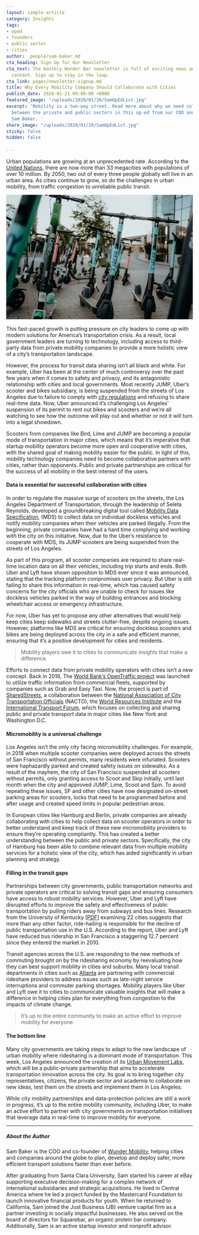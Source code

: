 ```yaml
---
layout: simple-article
category: Insights
tags:
- oped
- founders
- public sector
- cities
author: _people/sam-baker.md
cta_heading: Sign Up for Our Newsletter
cta_text: The monthly Wunder Bar newsletter is full of exciting news and cool mobility
  content. Sign up to stay in the loop.
cta_link: pages/newsletter-signup.md
title: Why Every Mobility Company Should Collaborate with Cities
publish_date: 2020-01-21 09:00:00 +0000
featured_image: "/uploads/2020/01/20/SamOpEdList.jpg"
excerpt: 'Mobility is a two-way street. Read more about why we need collaboration
  between the private and public sectors in this op-ed from our COO and cofounder
  Sam Baker. '
share_image: "/uploads/2020/01/20/SamOpEdList.jpg"
sticky: false
hidden: false

---
```

Urban populations are growing at an unprecedented rate. According to the [United Nations](https://www.un.org/en/events/citiesday/assets/pdf/the_worlds_cities_in_2018_data_booklet.pdf), there are now more than 33 megacities with populations of over 10 million. By 2050, two out of every three people globally will live in an urban area. As cities continue to grow, so do the challenges in urban mobility, from traffic congestion to unreliable public transit. 

![](/uploads/2020/01/20/SamOpEdList.jpg)

This fast-paced growth is putting pressure on city leaders to come up with modern solutions for America’s transportation crisis. As a result, local government leaders are turning to technology, including access to third-party data from private mobility companies to provide a more holistic view of a city’s transportation landscape.

However, the process for transit data sharing isn’t all black and white. For example, Uber has been at the center of much controversy over the past few years when it comes to safety and privacy, and its antagonistic relationship with cities and local governments. Most recently JUMP, Uber’s scooter and bikes subsidiary, is being suspended from the streets of Los Angeles due to failure to comply with [city regulations](https://www.documentcloud.org/documents/6544631-Oct-25-MDS-Notice-of-Noncompliance-2019-10-25.html) and refusing to share real-time data. Now, Uber announced it’s challenging Los Angeles’ suspension of its permit to rent out bikes and scooters and we’re all watching to see how the outcome will play out and whether or not it will turn into a legal showdown.

Scooters from companies like Bird, Lime and JUMP are becoming a popular mode of transportation in major cities, which means that it’s imperative that startup mobility operators become more open and cooperative with cities, with the shared goal of making mobility easier for the public. In light of this, mobility technology companies need to become collaborative partners with cities, rather than opponents. Public and private partnerships are critical for the success of all mobility in the best interest of the users.

#### Data is essential for successful collaboration with cities

In order to regulate the massive surge of scooters on the streets, the Los Angeles Department of Transportation, through the leadership of Seleta Reynolds, developed a groundbreaking digital tool called [Mobility Data Specification](https://ladot.io/), (MDS) to collect data on individual dockless vehicles and notify mobility companies when their vehicles are parked illegally. From the beginning, private companies have had a hard time complying and working with the city on this initiative. Now, due to the Uber’s resistance to cooperate with MDS, its JUMP scooters are being suspended from the streets of Los Angeles.

As part of this program, all scooter companies are required to share real-time location data on all their vehicles, including trip starts and ends. Both Uber and Lyft have shown opposition to MDS ever since it was announced, stating that the tracking platform compromises user privacy. But Uber is still failing to share this information in real-time, which has caused safety concerns for the city officials who are unable to check for issues like dockless vehicles parked in the way of building entrances and blocking wheelchair access or emergency infrastructure.

For now, Uber has yet to propose any other alternatives that would help keep cities keep sidewalks and streets clutter-free, despite ongoing issues. However, platforms like MDS are critical for ensuring dockless scooters and bikes are being deployed across the city in a safe and efficient manner, ensuring that it’s a positive development for cities and residents.

> Mobility players owe it to cities to communicate insights that make a difference.

Efforts to connect data from private mobility operators with cities isn’t a new concept. Back in 2016, The [World Bank’s OpenTraffic project](http://www.worldbank.org/en/news/press-release/2016/12/19/the-world-bank-launches-new-open-transport-partnership-to-improve-transportation-through-open-data) was launched to utilize traffic information from commercial fleets, supported by companies such as Grab and Easy Taxi. Now, the project is part of [SharedStreets](https://www.sharedstreets.io/), a collaboration between the [National Association of City Transportation Officials](https://nacto.org/) (NACTO), the [World Resources Institute](https://www.wri.org/?gclid=EAIaIQobChMIyu-Xi6vt5QIVcRh9Ch1eSADEEAAYASAAEgJJnfD_BwE) and the[ International Transport Forum](https://www.itf-oecd.org/), which focuses on collecting and sharing public and private transport data in major cities like New York and Washington D.C.

#### Micromobility is a universal challenge

Los Angeles isn’t the only city facing micromobility challenges. For example, in 2018 when multiple scooter companies were deployed across the streets of San Francisco without permits, many residents were infuriated. Scooters were haphazardly parked and created safety issues on sidewalks. As a result of the mayhem, the city of San Francisco suspended all scooters without permits, only granting access to Scoot and Skip initially, until last month when the city and approved JUMP, Lime, Scoot and Spin. To avoid repeating these issues, SF and other cities have now designated on-street parking areas for scooters, locks that need to be programmed before and after usage and created speed limits in popular pedestrian areas.

In European cities like Hamburg and Berlin, private companies are already collaborating with cities to help collect data on scooter operators in order to better understand and keep track of these new micromobility providers to ensure they’re operating compliantly. This has created a better understanding between the public and private sectors. Specifically, the city of Hamburg has been able to combine relevant data from multiple mobility services for a holistic view of the city, which has aided significantly in urban planning and strategy.

#### Filling in the transit gaps

Partnerships between city governments, public transportation networks and private operators are critical to solving transit gaps and ensuring consumers have access to robust mobility services. However, Uber and Lyft have disrupted efforts to improve the safety and effectiveness of public transportation by pulling riders away from subways and bus lines. Research from the University of Kentucky \[[PDF](http://usa.streetsblog.org/wp-content/uploads/sites/5/2019/01/19-04931-Transit-Trends.pdf)\] examining 22 cities suggests that more than any other factor, ride-hailing is responsible for the decline of public transportation use in the U.S. According to the report, Uber and Lyft have reduced bus ridership in San Francisco a staggering 12.7 percent since they entered the market in 2010.

Transit agencies across the U.S. are responding to the new methods of commuting brought on by the ridesharing economy by reevaluating how they can best support mobility in cities and suburbs. Many local transit departments in cities such as [Atlanta](https://martaguide.com/ways-to-use-uber-with-marta/) are partnering with commercial rideshare providers to address issues such as late-night service interruptions and commuter parking shortages. Mobility players like Uber and Lyft owe it to cities to communicate valuable insights that will make a difference in helping cities plan for everything from congestion to the impacts of climate change.

> It’s up to the entire community to make an active effort to improve mobility for everyone.

#### The bottom line

Many city governments are taking steps to adapt to the new landscape of urban mobility where ridesharing is a dominant mode of transportation. This week, Los Angeles announced the creation of its [Urban Movement Labs](http://l), which will be a public-private partnership that aims to accelerate transportation innovation across the city. Its goal is to bring together city representatives, citizens, the private sector and academia to collaborate on new ideas, test them on the streets and implement them in Los Angeles.

While city mobility partnerships and data-protection policies are still a work in progress, it’s up to the entire mobility community, including Uber, to make an active effort to partner with city governments on transportation initiatives that leverage data in real-time to improve mobility for everyone.

***

##### About the Author

Sam Baker is the COO and co-founder of [Wunder Mobility](https://www.wundermobility.com/fleet?utm_medium=cpc&utm_id=1780290853&utm_campaign=b2bbrand&utm_source=google&utm_term=mobilitybrand), helping cities and companies around the globe to plan, develop and deploy safer, more efficient transport solutions faster than ever before.

After graduating from Santa Clara University, Sam started his career at eBay supporting executive decision-making for a complex network of international subsidiaries and strategic acquisitions. He lived in Central America where he led a project funded by the Mastercard Foundation to launch innovative financial products for youth. When he returned to California, Sam joined the Just Business (JB) venture capital firm as a partner investing in socially impactful businesses. He also served on the board of directors for Squarebar, an organic protein bar company. Additionally, Sam is an active startup investor and nonprofit advisor.